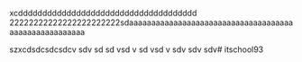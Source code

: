 xcddddddddddddddddddddddddddddddddddddd
22222222222222222222222sdaaaaaaaaaaaaaaaaaaaaaaaaaaaaaaaaaaaaaaaaaaaaaaaaaaaaaa

szxcdsdcsdcsdcv
sdv
sd
sd
vsd
v
sd
vsd
v
sdv
sdv
sdv# itschool93
